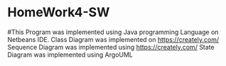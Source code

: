 # HomeWork4-SW
#This Program was implemented using Java programming Language on Netbeans IDE.
Class Diagram was implemented on https://creately.com/
Sequence Diagram was implemented using https://creately.com/
State Diagram was implemented using ArgoUML
